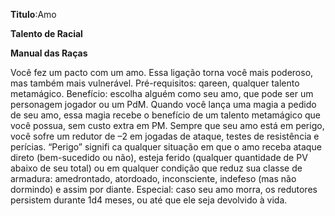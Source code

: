 **Titulo**:Amo

**Talento de Racial**

**Manual das Raças**

 Você fez um pacto com um amo. Essa ligação torna você mais poderoso, mas também mais vulnerável. Pré-requisitos: qareen, qualquer talento metamágico. Benefício: escolha alguém como seu amo, que pode ser um personagem jogador ou um PdM. Quando você lança uma magia a pedido de seu amo, essa magia recebe o benefício de um talento metamágico que você possua, sem custo extra em PM. Sempre que seu amo está em perigo, você sofre um redutor de –2 em jogadas de ataque, testes de resistência e perícias. “Perigo” signifi ca qualquer situação em que o amo receba ataque direto (bem-sucedido ou não), esteja ferido (qualquer quantidade de PV abaixo de seu total) ou em qualquer condição que reduz sua classe de armadura: amedrontado, atordoado, inconsciente, indefeso (mas não dormindo) e assim por diante. Especial: caso seu amo morra, os redutores persistem durante 1d4 meses, ou até que ele seja devolvido à vida.